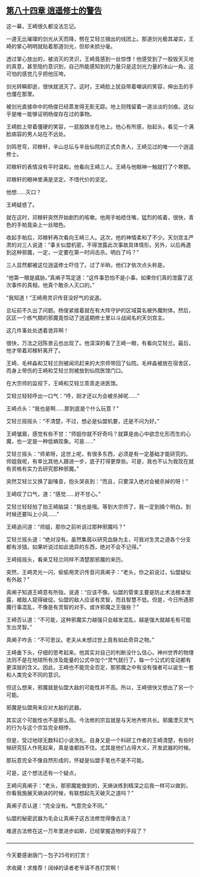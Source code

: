 ## [第八十四章 逍遥修士的警告](https://www.xxbiquge.com/11_11207/5463507.html)


  这一幕，王崎很久都没法忘记。

  一道无比璀璨的剑光从天而降，劈在艾轻兰捆出的线团上。那道剑光极其凝实，王崎的掌心明明就贴着那道剑光，但却未损分毫。

  透过掌心放出的，被消灭的灵识，王崎竟感到一丝惊悸！他感受到了一股毁天灭地的真意，甚至隐约意识到，自己所能感知到的力量只是这剑光力量的冰山一角。这可怕的感觉几乎把他压垮。

  剑光转瞬即逝，很快就泯灭了。这时，王崎脸上犹自带着嘲讽的笑容，伸出去的手也僵在那里。

  被剑光直接命中的杨俊已经蒸发得无影无踪。地上则残留着一道淡淡的剑痕。这似乎是唯一能够证明杨俊存在过的事物。

  王崎脸上带着僵硬的笑容，一屁股跌坐在地上。他心有所感，抬起头，看见一个满脸病容的男人站在不远处。

  剑鸣苍穹，邓稼轩，辛山总坛与辛岳仙院的正式负责人，王崎见过的唯一一个逍遥修士。

  邓稼轩的表情没有平时温和。他看向王崎三人。王崎与他眼神一触就打了个寒颤。

  邓稼轩的眼神里满是坚定。不惜代价的坚定。

  他想……灭口？

  王崎疑惑了。

  就在这时，邓稼轩突然开始剧烈的咳嗽。他用手帕捂住嘴，猛烈的咳着，很快，青色的手帕竟染上一丝暗色。

  收起手帕后，邓稼轩再次看向王崎三人。这次，他的神情柔和了不少。天剑宫主严肃的对三人说道：“事关仙盟机密，不得泄露此次事故具体情形。另外，以后再遇到这种邪魔，一定，一定要在第一时间击杀。明白了吗？”

  三人显然都被这位逍遥修士吓住了。过了半晌，他们才依次点头称是。

  “他第一眼是威胁。”真阐子笃定道：“这件事恐怕不是小事。如果你们真的泄露了这次事件的真相，他真个敢杀人灭口的。”

  “我知道！”王崎用灵识传音没好气的说道。

  总坛前不久出了问题。杨俊紧接着就在有大阵守护的区域莫名被外魔附体。然后，区区一个练气期的邪魔竟惊动了逍遥期修士里以斗战闻名的天剑宫主。

  这几件事处处透着诡异啊！

  很快，万法之冠陈景云也出现了。他深深的看了王崎一眼，有看向艾轻兰。最后，他才带着邓稼轩离开了。

  王崎、毛梓淼和艾轻兰则被闻讯赶来的大宗师带回了仙院。毛梓淼被放在宿舍区，而身上带伤的王崎和艾轻兰则被放到仙院医馆门口。

  在大宗师的监视下，王崎和艾轻兰乖乖走进医馆。

  艾轻兰轻轻呼出一口气：“呼，刚才还以为会被杀掉呢……”

  王崎点头：“我也是啊……那到底是个什么玩意？”

  艾轻兰摇摇头：“不清楚，不过，想必是仙盟机要，还是不问为好。”

  王崎皱眉，感觉有些不甘：“师姐你就不好奇吗？就算是由心中欲念化形而生的心魔，也一定是一种低熵现象。可是……”

  艾轻兰摇头：“师弟呀，这世上呢，有很多东西，必须是有一定基础才能研究的。师姐我呢，有幸比其他人跟进一步，底子打得更厚些。可是，我也不认为我现在就有资格有实力去研究那种邪魔。”

  突然艾轻兰又换了副嗓音，抱头哭丧到：“而且，只要深入绝对会被杀掉的呀！”

  王崎叹了口气，道：“感觉……好不甘心。”

  艾轻兰轻轻拍了拍王崎脑袋：“我也是哦。等到大宗师了，我一定到搞个明白。到时候还要叫上小风……”

  王崎追问道：“师姐，那你之前听说过那种邪魔吗？”

  艾轻兰摇头道：“绝对没有。虽然集茵以研究血脉为主，可我对生灵之道各个分支都有涉猎。如果听说过如此诡异的东西，绝对不会不记得。”

  王崎摇摇头，看来艾轻兰同样不清楚那邪魔的来历。

  突然，王崎灵光一闪，偷偷用灵识传音问真阐子：“老头，你之前说过，仙盟疑似有外敌？”

  真阐子知道王崎意有所指，说道：“应该不像。仙盟的管束主要是防止术法根本泄露，被敌人窥得破绽。仙盟的敌人应该有灵智，而且智慧不低。但是，今日所遇邪魔行事混乱，不像是有灵智的对手。或许邪魔之王强些？”

  王崎否认道：“不可能，这种邪魔实力越强只会越发混乱，越是强大就越毛有可能生出灵智。”

  真阐子咋舌：“不可思议。老夫从未想过世上竟有如此奇异之物。”

  王崎垂下头，仔细的思考起来。他其实对自己的判断没什么信心。神州世界的物理法则不是在地球所有涉及能量的公式中加个^灵气就行了。每一个公式的变动都有更深层的含义。因此，王崎也不能完全否定，那邪魔之中有没有强者可以诞生一套和人类完全不同的意识。

  但这么想来，邪魔就是仙盟大敌的可能性并不高。所以，王崎很快又想出了另一个可能。

  邪魔是仙盟用来应对大敌的武器。

  其实这个可能性也不是那么高。今法修的宗旨就是与天地齐修共长。邪魔湮灭灵气的行为与这个宗旨完全相悖。

  但是，受过地球无数科幻小说洗礼、自身又是一个科研工作者的王崎清楚，有些时候研究狂人作死起来，真是谁都挡不住。尤其是他们占得大义，开发武器的时候。

  那玩意完全不像自然形成的，怀疑是仙盟手笔也不是不可能。

  可是，这个想法还有一个疑点，

  王崎问真阐子：“老头，那邪魔能做到的，天熵诀练到精深之后我一样可以做到，你看我施展天熵诀的时候，有联想起先天破灭之道吗？”

  真阐子否认道：“完全没有。气意完全不同。”

  仙盟的秘密武器为毛会让真阐子这古法修觉得像古法？

  难道古法修在这一万年里进步如斯，已经掌握造物的手段了？

  ————————————————————————————————————

  今天要感谢唐门－包子25号的打赏！

  求收藏！求推荐！阔绰的读者老爷请不吝打赏啊！
